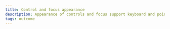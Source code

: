 ```yaml
---
title: Control and focus appearance
description: Appearance of controls and focus support keyboard and pointer use
tags: outcome
---
```

